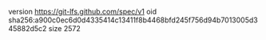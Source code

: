 version https://git-lfs.github.com/spec/v1
oid sha256:a900c0ec6d0d4335414c13411f8b4468bfd245f756d94b7013005d345882d5c2
size 2572
